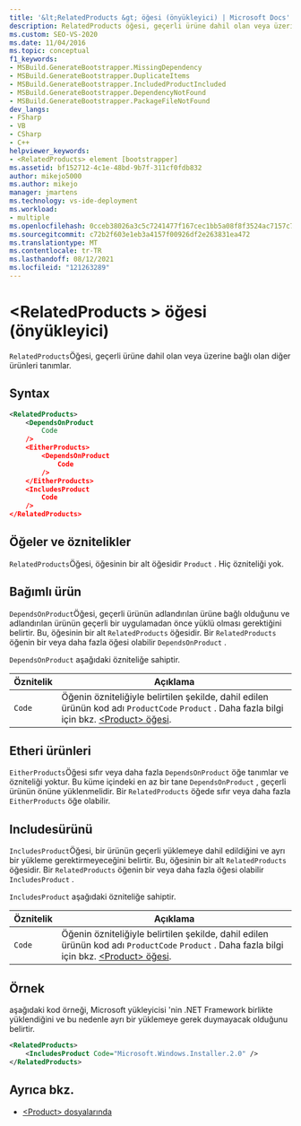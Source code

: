 ```yaml
---
title: '&lt;RelatedProducts &gt; öğesi (önyükleyici) | Microsoft Docs'
description: RelatedProducts öğesi, geçerli ürüne dahil olan veya üzerine bağlı olan diğer ürünleri tanımlar.
ms.custom: SEO-VS-2020
ms.date: 11/04/2016
ms.topic: conceptual
f1_keywords:
- MSBuild.GenerateBootstrapper.MissingDependency
- MSBuild.GenerateBootstrapper.DuplicateItems
- MSBuild.GenerateBootstrapper.IncludedProductIncluded
- MSBuild.GenerateBootstrapper.DependencyNotFound
- MSBuild.GenerateBootstrapper.PackageFileNotFound
dev_langs:
- FSharp
- VB
- CSharp
- C++
helpviewer_keywords:
- <RelatedProducts> element [bootstrapper]
ms.assetid: bf152712-4c1e-48bd-9b7f-311cf0fdb832
author: mikejo5000
ms.author: mikejo
manager: jmartens
ms.technology: vs-ide-deployment
ms.workload:
- multiple
ms.openlocfilehash: 0cceb38026a3c5c7241477f167cec1bb5a08f8f3524ac7157c79ec72d9de3d81
ms.sourcegitcommit: c72b2f603e1eb3a4157f00926df2e263831ea472
ms.translationtype: MT
ms.contentlocale: tr-TR
ms.lasthandoff: 08/12/2021
ms.locfileid: "121263289"
---
```

# <a name="ltrelatedproductsgt-element-bootstrapper"></a>&lt;RelatedProducts &gt; öğesi (önyükleyici)
`RelatedProducts`Öğesi, geçerli ürüne dahil olan veya üzerine bağlı olan diğer ürünleri tanımlar.

## <a name="syntax"></a>Syntax

```xml
<RelatedProducts>
    <DependsOnProduct
        Code
    />
    <EitherProducts>
        <DependsOnProduct
            Code
        />
    </EitherProducts>
    <IncludesProduct
        Code
    />
</RelatedProducts>
```

## <a name="elements-and-attributes"></a>Öğeler ve öznitelikler
 `RelatedProducts`Öğesi, öğesinin bir alt öğesidir `Product` . Hiç özniteliği yok.

## <a name="dependsonproduct"></a>Bağımlı ürün
 `DependsOnProduct`Öğesi, geçerli ürünün adlandırılan ürüne bağlı olduğunu ve adlandırılan ürünün geçerli bir uygulamadan önce yüklü olması gerektiğini belirtir. Bu, öğesinin bir alt `RelatedProducts` öğesidir. Bir `RelatedProducts` öğenin bir veya daha fazla öğesi olabilir `DependsOnProduct` .

 `DependsOnProduct` aşağıdaki özniteliğe sahiptir.

|Öznitelik|Açıklama|
|---------------|-----------------|
|`Code`|Öğenin özniteliğiyle belirtilen şekilde, dahil edilen ürünün kod adı `ProductCode` `Product` . Daha fazla bilgi için bkz. [ \<Product> öğesi](../deployment/product-element-bootstrapper.md).|

## <a name="eitherproducts"></a>Etheri ürünleri
 `EitherProducts`Öğesi sıfır veya daha fazla `DependsOnProduct` öğe tanımlar ve özniteliği yoktur. Bu küme içindeki en az bir tane `DependsOnProduct` , geçerli ürünün önüne yüklenmelidir. Bir `RelatedProducts` öğede sıfır veya daha fazla `EitherProducts` öğe olabilir.

## <a name="includesproduct"></a>Includesürünü
 `IncludesProduct`Öğesi, bir ürünün geçerli yüklemeye dahil edildiğini ve ayrı bir yükleme gerektirmeyeceğini belirtir. Bu, öğesinin bir alt `RelatedProducts` öğesidir. Bir `RelatedProducts` öğenin bir veya daha fazla öğesi olabilir `IncludesProduct` .

 `IncludesProduct` aşağıdaki özniteliğe sahiptir.

|Öznitelik|Açıklama|
|---------------|-----------------|
|`Code`|Öğenin özniteliğiyle belirtilen şekilde, dahil edilen ürünün kod adı `ProductCode` `Product` . Daha fazla bilgi için bkz. [ \<Product> öğesi](../deployment/product-element-bootstrapper.md).|

## <a name="example"></a>Örnek
 aşağıdaki kod örneği, Microsoft yükleyicisi 'nin .NET Framework birlikte yüklendiğini ve bu nedenle ayrı bir yüklemeye gerek duymayacak olduğunu belirtir.

```xml
<RelatedProducts>
    <IncludesProduct Code="Microsoft.Windows.Installer.2.0" />
</RelatedProducts>
```

## <a name="see-also"></a>Ayrıca bkz.
- [\<Product> dosyalarında](../deployment/product-element-bootstrapper.md)